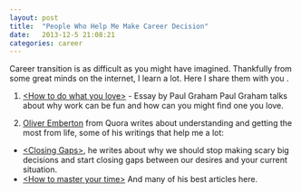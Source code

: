 ```yaml
---
layout: post
title:  "People Who Help Me Make Career Decision"
date:   2013-12-5 21:08:21
categories: career
---
```


Career transition is as difficult as you might have imagined. Thankfully from
some great minds on the internet, I learn a lot. Here I share them with you .

1. [\<How to do what you love\>](http://www.paulgraham.com/love.html) - Essay by Paul Graham
Paul Graham talks about why work can be fun and how can you might find one you
love.

2. [Oliver Emberton](http://oliveremberton.com) from Quora writes about understanding and getting the most from life, some of his writings that help me a lot:
  * [\<Closing Gaps\>](http://www.quora.com/Career-Advice/At-age-25-would-you-pursue-a-good-paying-corporate-job-that-makes-you-unhappy-or-a-hobby-that-makes-you-happy-but-has-no-guarantee-to-pay-the-bills/answer/Oliver-Emberton), he writes about why we should stop making scary big decisions and start closing gaps between our desires and your current
  situation.
  * [\<How to master your time\>](http://oliveremberton.com/2013/how-to-master-your-time/) And many of his best articles here.
